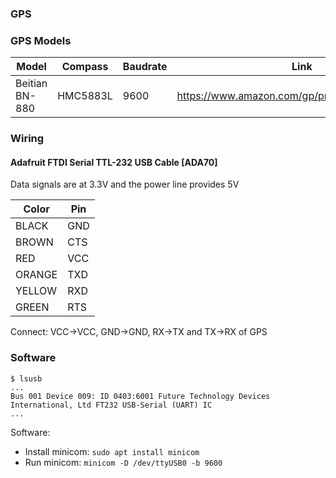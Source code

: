 
### GPS

### GPS Models

| Model | Compass | Baudrate | Link | 
| - | - | - | - |
| Beitian BN-880 | HMC5883L | 9600 | https://www.amazon.com/gp/product/B078Y6323W |

### Wiring

#### Adafruit FTDI Serial TTL-232 USB Cable [ADA70]

Data signals are at 3.3V and the power line provides 5V

| Color | Pin |
| - | - |
| BLACK  | GND |
| BROWN  | CTS |
| RED    | VCC |
| ORANGE | TXD |
| YELLOW | RXD |
| GREEN  | RTS |

Connect: VCC->VCC, GND->GND, RX->TX and TX->RX of GPS

### Software

```
$ lsusb
...
Bus 001 Device 009: ID 0403:6001 Future Technology Devices International, Ltd FT232 USB-Serial (UART) IC
...
```

Software:

- Install minicom: `sudo apt install minicom`
- Run minicom: `minicom -D /dev/ttyUSB0 -b 9600`



